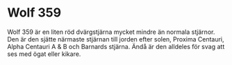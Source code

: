 # Wolf 359

Wolf 359 är en liten röd dvärgstjärna mycket mindre än normala stjärnor. Den är
den sjätte närmaste stjärnan till jorden efter solen, Proxima Centauri, Alpha
Centauri A & B och Barnards stjärna. Ändå är den alldeles för svag att ses med
ögat eller kikare.
